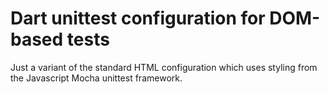 Dart unittest configuration for DOM-based tests
===================

Just a variant of the standard HTML configuration which uses styling from the
Javascript Mocha unittest framework.
